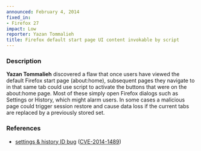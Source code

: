 ```yaml
---
announced: February 4, 2014
fixed_in:
- Firefox 27
impact: Low
reporter: Yazan Tommalieh
title: Firefox default start page UI content invokable by script
---
```


<h3>Description</h3>

<p><strong>Yazan Tommalieh</strong> discovered a flaw that once users have
viewed the default Firefox start page (about:home), subsequent pages they
navigate to in that same tab could use script to activate the buttons that were
on the about:home page. Most of these simply open Firefox dialogs such as
Settings or History, which might alarm users. In some cases a malicious page
could trigger session restore and cause data loss if the current tabs are
replaced by a previously stored set.
</p>

<h3>References</h3>

<ul>
  <li><a href="https://bugzilla.mozilla.org/show_bug.cgi?id=959531">
       settings &amp; history ID bug</a> (<a href="http://cve.mitre.org/cgi-bin/cvename.cgi?name=CVE-2014-1489" class="ex-ref">CVE-2014-1489</a>)</li>
</ul>




